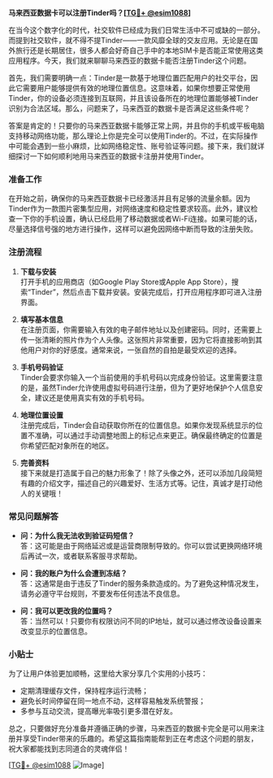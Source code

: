 **马来西亚数据卡可以注册Tinder吗？[[TG💪+ @esim1088](https://t.me/s/esim1088)]**

在当今这个数字化的时代，社交软件已经成为我们日常生活中不可或缺的一部分。而提到社交软件，就不得不提Tinder——一款风靡全球的交友应用。无论是在国外旅行还是长期居住，很多人都会好奇自己手中的本地SIM卡是否能正常使用这类应用程序。今天，我们就来聊聊马来西亚的数据卡能否注册Tinder这个问题。

首先，我们需要明确一点：Tinder是一款基于地理位置匹配用户的社交平台，因此它需要用户能够提供有效的地理位置信息。这意味着，如果你想要正常使用Tinder，你的设备必须连接到互联网，并且该设备所在的地理位置能够被Tinder识别为合法区域。那么，问题来了，马来西亚的数据卡是否满足这些条件呢？

答案是肯定的！只要你的马来西亚数据卡能够正常上网，并且你的手机或平板电脑支持移动网络功能，那么理论上你是完全可以使用Tinder的。不过，在实际操作中可能会遇到一些小麻烦，比如网络稳定性、账号验证等问题。接下来，我们就详细探讨一下如何顺利地用马来西亚的数据卡注册并使用Tinder。

### 准备工作

在开始之前，确保你的马来西亚数据卡已经激活并且有足够的流量余额。因为Tinder作为一款图片密集型应用，对网络速度和稳定性要求较高。此外，建议检查一下你的手机设置，确认已经启用了移动数据或者Wi-Fi连接。如果可能的话，尽量选择信号强的地方进行操作，这样可以避免因网络中断而导致的注册失败。

### 注册流程

1. **下载与安装**  
   打开手机的应用商店（如Google Play Store或Apple App Store），搜索“Tinder”，然后点击下载并安装。安装完成后，打开应用程序即可进入注册界面。

2. **填写基本信息**  
   在注册页面，你需要输入有效的电子邮件地址以及创建密码。同时，还需要上传一张清晰的照片作为个人头像。这张照片非常重要，因为它将直接影响到其他用户对你的好感度。通常来说，一张自然的自拍是最受欢迎的选择。

3. **手机号码验证**  
   Tinder会要求你输入一个当前使用的手机号码以完成身份验证。这里需要注意的是，虽然Tinder允许使用虚拟号码进行注册，但为了更好地保护个人信息安全，建议还是使用真实有效的手机号码。

4. **地理位置设置**  
   注册完成后，Tinder会自动获取你所在的位置信息。如果你发现系统显示的位置不准确，可以通过手动调整地图上的标记点来更正。确保最终确定的位置是你希望匹配对象所在的地区。

5. **完善资料**  
   接下来就是打造属于自己的魅力形象了！除了头像之外，还可以添加几段简短有趣的介绍文字，描述自己的兴趣爱好、生活方式等。记住，真诚才是打动他人的关键哦！

### 常见问题解答

- **问：为什么我无法收到验证码短信？**  
  答：这可能是由于网络延迟或是运营商限制导致的。你可以尝试更换网络环境后再试一次，或者联系客服寻求帮助。

- **问：我的账户为什么会遭到冻结？**  
  答：这通常是由于违反了Tinder的服务条款造成的。为了避免这种情况发生，请务必遵守平台规则，不要发布任何违法不良信息。

- **问：我可以更改我的位置吗？**  
  答：当然可以！只要你有权限访问不同的IP地址，就可以通过修改设备设置来改变显示的位置信息。

### 小贴士

为了让用户体验更加顺畅，这里给大家分享几个实用的小技巧：
- 定期清理缓存文件，保持程序运行流畅；
- 避免长时间停留在同一地点不动，这样容易触发系统警报；
- 多参与互动交流，提高曝光率吸引更多潜在好友。

总之，只要做好充分准备并遵循正确的步骤，马来西亚的数据卡完全是可以用来注册并享受Tinder带来的乐趣的。希望这篇指南能帮到正在考虑这个问题的朋友，祝大家都能找到志同道合的灵魂伴侣！

[[TG💪+ @esim1088](https://t.me/s/esim1088) ![Image](https://i.postimg.cc/4NQfJmqS/Snipaste-2025-05-13-00-14-12.png)]